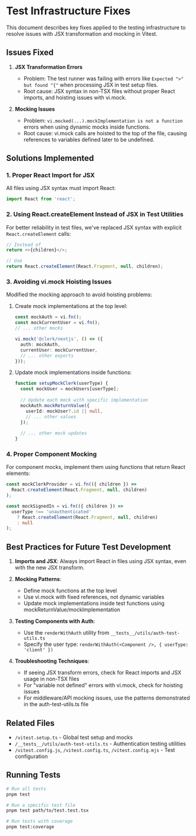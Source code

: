 # Test Infrastructure Fixes

This document describes key fixes applied to the testing infrastructure to resolve issues with JSX transformation and mocking in Vitest.

## Issues Fixed

1. **JSX Transformation Errors**
   - Problem: The test runner was failing with errors like `Expected ">" but found "{"` when processing JSX in test setup files.
   - Root cause: JSX syntax in non-TSX files without proper React imports, and hoisting issues with vi.mock.

2. **Mocking Issues**
   - Problem: `vi.mocked(...).mockImplementation is not a function` errors when using dynamic mocks inside functions.
   - Root cause: vi.mock calls are hoisted to the top of the file, causing references to variables defined later to be undefined.

## Solutions Implemented

### 1. Proper React Import for JSX

All files using JSX syntax must import React:

```typescript
import React from 'react';
```

### 2. Using React.createElement Instead of JSX in Test Utilities

For better reliability in test files, we've replaced JSX syntax with explicit `React.createElement` calls:

```typescript
// Instead of
return <>{children}</>;

// Use
return React.createElement(React.Fragment, null, children);
```

### 3. Avoiding vi.mock Hoisting Issues

Modified the mocking approach to avoid hoisting problems:

1. Create mock implementations at the top level:
   ```typescript
   const mockAuth = vi.fn();
   const mockCurrentUser = vi.fn();
   // ... other mocks
   
   vi.mock('@clerk/nextjs', () => ({
     auth: mockAuth,
     currentUser: mockCurrentUser,
     // ... other exports
   }));
   ```

2. Update mock implementations inside functions:
   ```typescript
   function setupMockClerk(userType) {
     const mockUser = mockUsers[userType];
     
     // Update each mock with specific implementation
     mockAuth.mockReturnValue({
       userId: mockUser?.id || null,
       // ... other values
     });
     
     // ... other mock updates
   }
   ```

### 4. Proper Component Mocking

For component mocks, implement them using functions that return React elements:

```typescript
const mockClerkProvider = vi.fn(({ children }) => 
  React.createElement(React.Fragment, null, children)
);

const mockSignedIn = vi.fn(({ children }) => 
  userType !== 'unauthenticated' 
    ? React.createElement(React.Fragment, null, children)
    : null
);
```

## Best Practices for Future Test Development

1. **Imports and JSX**: Always import React in files using JSX syntax, even with the new JSX transform.

2. **Mocking Patterns**: 
   - Define mock functions at the top level
   - Use vi.mock with fixed references, not dynamic variables
   - Update mock implementations inside test functions using mockReturnValue/mockImplementation

3. **Testing Components with Auth**:
   - Use the `renderWithAuth` utility from `__tests__/utils/auth-test-utils.ts`
   - Specify the user type: `renderWithAuth(<Component />, { userType: 'client' })`

4. **Troubleshooting Techniques**:
   - If seeing JSX transform errors, check for React imports and JSX usage in non-TSX files
   - For "variable not defined" errors with vi.mock, check for hoisting issues
   - For middleware/API mocking issues, use the patterns demonstrated in the auth-test-utils.ts file

## Related Files

- `/vitest.setup.ts` - Global test setup and mocks
- `/__tests__/utils/auth-test-utils.ts` - Authentication testing utilities
- `/vitest.config.js`, `/vitest.config.ts`, `/vitest.config.mjs` - Test configuration

## Running Tests

```bash
# Run all tests
pnpm test

# Run a specific test file
pnpm test path/to/test.test.tsx

# Run tests with coverage
pnpm test:coverage
```